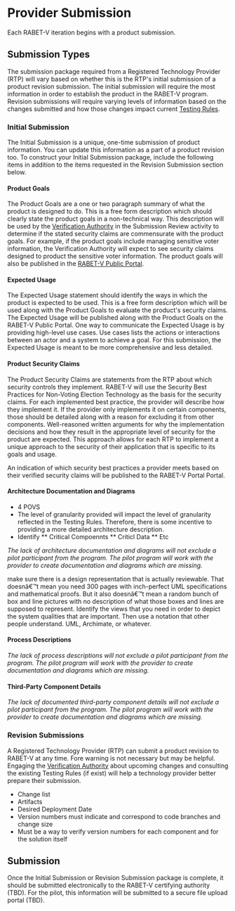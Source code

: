 # Provider Submission 
Each RABET-V iteration begins with a product submission. 

## Submission Types
The submission package required from a Registered Technology Provider (RTP) will vary based on whether this is the RTP's initial submission of a product revision submission. The initial submission will require the most information in order to establish the product in the RABET-V program. Revision submissions will require varying levels of information based on the changes submitted and how those changes impact current [Testing Rules](../RABET-V_Glossary.md). 

### Initial Submission

The Initial Submission is a unique, one-time submission of product information. You can update this information as a part of a product revision too. To construct your Initial Submission package, include the following items in addition to the items requested in the Revision Submission section below.

#### Product Goals
The Product Goals are a one or two paragraph summary of what the product is designed to do. This is a free form description which should clearly state the product goals in a non-technical way. This description will be used  by the [Verification Authority](../RABET-V_Glossary.md) in the Submission Review activity to determine if the stated security claims are commensurate with the product goals. For example, if the product goals include managing sensitive voter information, the Verification Authority will expect to see security claims designed to product the sensitive voter information. The product goals will also be published in the [RABET-V Public Portal](../RABET-V_Glossary.md). 

#### Expected Usage
The Expected Usage statement should identify the ways in which the product is expected to be used. This is a free form description which will be used along with the Product Goals to evaluate the product's security claims. The Expected Usage will be published along with the Product Goals on the RABET-V Public Portal. One way to communicate the Expected Usage is by providing high-level use cases. Use cases lists the actions or interactions between an actor and a system to achieve a goal. For this submission, the Expected Usage is meant to be more comprehensive and less detailed. 

#### Product Security Claims
The Product Security Claims are statements from the RTP about which security controls they implement. RABET-V will use the Security Best Practices for Non-Voting Election Technology as the basis for the security claims. For each implemented best practice, the provider will describe how they implement it. If the provider only implements it on certain components, those should be detailed along with a reason for excluding it from other components. Well-reasoned written arguments for why the implementation decisions and how they result in the appropriate level of security for the product are expected. This approach allows for each RTP to implement a unique approach to the security of their application that is specific to its goals and usage.  

An indication of which security best practices a provider meets based on their verified security claims will be published to the RABET-V Portal Portal. 

#### Architecture Documentation and Diagrams

* 4 POVS
* The level of granularity provided will impact the level of granularity reflected in the Testing Rules. Therefore, there is some incentive to providing a more detailed architecture description. 
* Identify
** Critical Compoennts
** Criticl Data
** Etc

*The lack of architecture documentation and diagrams will not exclude a pilot participant from the program. The pilot program will work with the provider to create documentation and diagrams which are missing.* 


 
make sure there is a design representation that is actually reviewable. That doesnâ€™t mean you need 300 pages with inch-perfect UML specifications and mathematical proofs. But it also doesnâ€™t mean a random bunch of box and line pictures with no description of what those boxes and lines are supposed to represent. Identify the views that you need in order to depict the system qualities that are important. Then use a notation that other people understand. UML, Archimate, or whatever.

#### Process Descriptions

*The lack of process descriptions will not exclude a pilot participant from the program. The pilot program will work with the provider to create documentation and diagrams which are missing.* 

#### Third-Party Component Details

*The lack of documented third-party component details will not exclude a pilot participant from the program. The pilot program will work with the provider to create documentation and diagrams which are missing.* 

### Revision Submissions

A Registered Technology Provider (RTP) can submit a product revision to RABET-V at any time. Fore warning is not necessary but may be helpful. Engaging the [Verification Authority](../RABET-V_Glossary.md) about upcoming changes and consulting the existing Testing Rules (if exist) will help a technology provider better prepare their submission. 

* Change list
* Artifacts
* Desired Deployment Date
* Version numbers must indicate and correspond to code branches and change size
* Must be a way to verify version numbers for each component and for the solution itself

## Submission

Once the Initial Submission or Revision Submission package is complete, it should be submitted electronically to the RABET-V certifying authority (TBD). For the pilot, this information will be submitted to a secure file upload portal (TBD). 